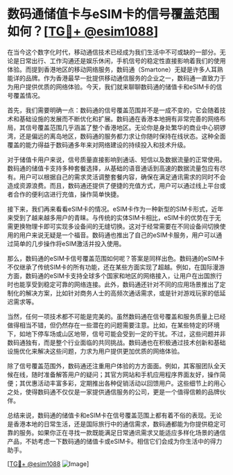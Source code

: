 # 数码通储值卡与eSIM卡的信号覆盖范围如何？[[TG💪+ @esim1088](https://t.me/s/esim1088)]

在当今这个数字化时代，移动通信技术已经成为我们生活中不可或缺的一部分。无论是日常出行、工作沟通还是娱乐休闲，手机信号的稳定性直接影响着我们的使用体验。而提到香港地区的移动网络服务，数码通（Smartone）无疑是许多人耳熟能详的品牌。作为香港最早一批提供移动通信服务的企业之一，数码通一直致力于为用户提供优质的网络体验。今天，我们就来聊聊数码通的储值卡和eSIM卡的信号覆盖情况。

首先，我们需要明确一点：数码通的信号覆盖范围并不是一成不变的，它会随着技术和基础设施的发展而不断优化和扩展。数码通在香港本地拥有非常完善的网络布局，其信号覆盖范围几乎涵盖了整个香港地区。无论你是身处繁华的商业中心铜锣湾，还是偏远的离岛地区，数码通的服务都力求让你随时保持在线状态。这种全面覆盖的能力得益于数码通多年来对网络建设的持续投入和技术升级。

对于储值卡用户来说，信号质量直接影响到通话、短信以及数据流量的正常使用。数码通的储值卡支持多种套餐选择，从基础的语音通话到高速的数据流量包应有尽有。用户可以根据自己的需求灵活调整套餐内容，确保在满足通讯需求的同时不会造成资源浪费。而且，数码通还提供了便捷的充值方式，用户可以通过线上平台或者合作的便利店进行充值，操作简单快捷。

接下来，我们再来看看eSIM卡的情况。eSIM卡作为一种新型的SIM卡形式，近年来受到了越来越多用户的青睐。与传统的实体SIM卡相比，eSIM卡的优势在于无需更换物理卡即可实现多设备间的无缝切换。这对于经常需要在不同设备间切换使用的用户来说无疑是一个福音。数码通也推出了自己的eSIM卡服务，用户可以通过简单的几步操作将eSIM激活并投入使用。

那么，数码通的eSIM卡信号覆盖范围如何呢？答案是同样出色。数码通的eSIM卡不仅继承了传统SIM卡的所有功能，还在某些方面实现了超越。例如，在国际漫游方面，数码通的eSIM卡支持全球多个国家和地区的网络接入，让用户在出国旅行时也能享受到稳定可靠的网络连接。此外，数码通还针对不同的应用场景推出了定制化的解决方案，比如针对商务人士的高频次通话需求，或是针对游戏玩家的低延迟需求等。

当然，任何一项技术都不可能是完美的。虽然数码通在信号覆盖和服务质量上已经做得相当不错，但仍然存在一些潜在的问题需要注意。比如，在某些特定的环境下，如地下停车场或山区地带，信号可能会受到一定的干扰。不过，这些问题并非数码通独有，而是整个行业面临的共同挑战。数码通也在积极通过技术创新和基础设施优化来解决这些问题，力求为用户提供更加优质的网络体验。

除了信号覆盖范围外，数码通还注重用户体验的方方面面。例如，其客服团队全天候在线，随时准备解答用户的疑问；其官方网站和手机应用程序界面友好，操作简便；其优惠活动丰富多彩，定期推出各种促销活动以回馈用户。这些细节上的用心之处，使得数码通不仅仅是一家提供通信服务的公司，更是一个值得信赖的品牌伙伴。

总结来说，数码通的储值卡和eSIM卡在信号覆盖范围上都有着不俗的表现。无论是香港本地的日常生活，还是国际旅行中的通信需求，数码通都能为你提供稳定可靠的服务。如果你正在寻找一款既能满足日常通讯需求又能适应多样化场景的通信产品，不妨考虑一下数码通的储值卡或eSIM卡。相信它们会成为你生活中的得力助手。

[[TG💪+ @esim1088](https://t.me/s/esim1088) ![Image](https://i.postimg.cc/4NQfJmqS/Snipaste-2025-05-13-00-14-12.png)]